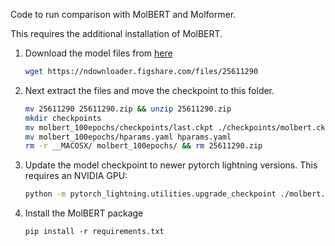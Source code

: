 Code to run comparison with MolBERT and Molformer.

This requires the additional installation of MolBERT.

1. Download the model files from [here](https://ndownloader.figshare.com/files/25611290)
    ```bash
    wget https://ndownloader.figshare.com/files/25611290
    ```
2. Next extract the files and move the checkpoint to this folder.
    ```bash
    mv 25611290 25611290.zip && unzip 25611290.zip
    mkdir checkpoints
    mv molbert_100epochs/checkpoints/last.ckpt ./checkpoints/molbert.ckpt
    mv molbert_100epochs/hparams.yaml hparams.yaml
    rm -r __MACOSX/ molbert_100epochs/ && rm 25611290.zip
    ```
3. Update the model checkpoint to newer pytorch lightning versions. This requires an NVIDIA GPU:
    ```bash
    python -m pytorch_lightning.utilities.upgrade_checkpoint ./molbert.ckpt
    ```
4. Install the MolBERT package
    ```
    pip install -r requirements.txt
    ```
